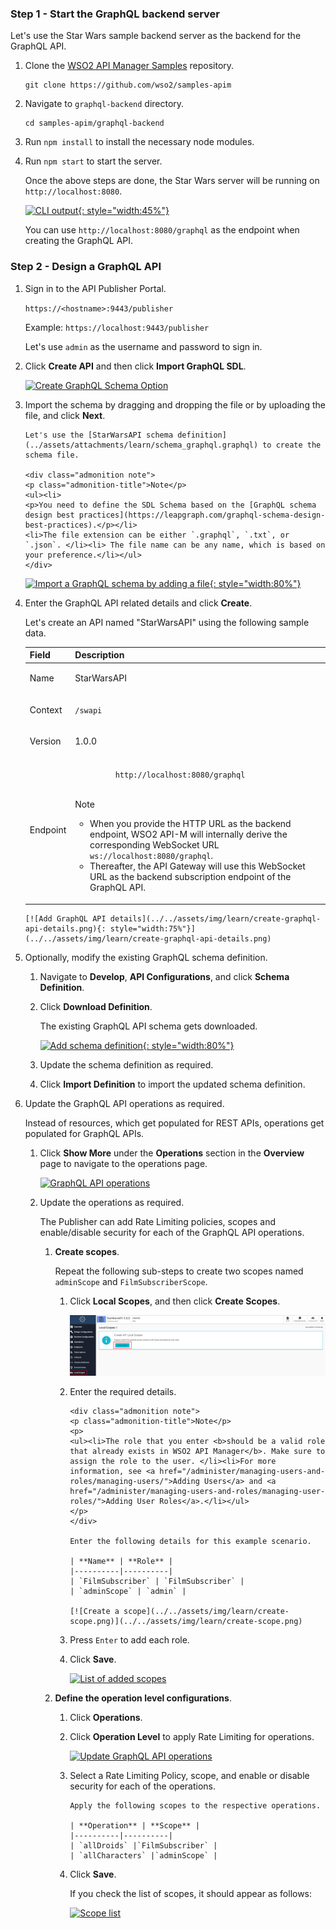 
### Step 1 - Start the GraphQL backend server

Let's use the Star Wars sample backend server as the backend for the GraphQL API.

1. Clone the [WSO2 API Manager Samples](https://github.com/wso2/samples-apim) repository.

    ```
    git clone https://github.com/wso2/samples-apim

    ```

2. Navigate to `graphql-backend` directory.

    ```
    cd samples-apim/graphql-backend
    ```

3. Run `npm install` to install the necessary node modules.

4. Run `npm start` to start the server.

    Once the above steps are done, the Star Wars server will be running on `http://localhost:8080`.

    [![CLI output](../../assets/img/learn/cli-output.png){: style="width:45%"}](../../assets/img/learn/cli-output.png)

    You can use `http://localhost:8080/graphql` as the endpoint when creating the GraphQL API.

### Step 2 - Design a GraphQL API

1. Sign in to the API Publisher Portal.
   
    `https://<hostname>:9443/publisher` 
   
    Example: `https://localhost:9443/publisher`

    Let's use `admin` as the username and password to sign in.

2. Click **Create API** and then click **Import GraphQL SDL**.

     [![Create GraphQL Schema Option](../../assets/img/learn/create-graphql-schema-option.png)](../../assets/img/learn/create-graphql-schema-option.png)

3. Import the schema by dragging and dropping the file or by uploading the file, and click **Next**.

       Let's use the [StarWarsAPI schema definition](../assets/attachments/learn/schema_graphql.graphql) to create the schema file. 

       <div class="admonition note">
       <p class="admonition-title">Note</p>
       <ul><li>
       <p>You need to define the SDL Schema based on the [GraphQL schema design best practices](https://leapgraph.com/graphql-schema-design-best-practices).</p></li>
       <li>The file extension can be either `.graphql`, `.txt`, or `.json`. </li><li> The file name can be any name, which is based on your preference.</li></ul>
       </div>

      [![Import a GraphQL schema by adding a file](../../assets/img/learn/import-graphql-schema-via-file.png){: style="width:80%"}](../../assets/img/learn/import-graphql-schema-via-file.png)

4. Enter the GraphQL API related details and click **Create**.
    
    Let's create an API named "StarWarsAPI" using the following sample data.

      <table>
      <thead>
      <tr class="header">
      <th><div>
      <div>
      <b>Field</b>
      </div>
      </div></th>
      <th><div>
      <div>
      <b>Description</b>
      </div>
      </div></th>
      </tr>
      </thead>
      <td >
         <p>Name</p>
      </td>
      <td>
         <p>StarWarsAPI</p>
      </td>
      </tr>
      <tr>
      <td>
         <p>Context</p>
      </td>
      <td>
         <p><code>/swapi</code></p>
      </td>
      </tr>
      <tr>
      <td>
         <p>Version</p>
      </td>
      <td>
         <p>1.0.0</p>
      </td>
      </tr>
      <tr>
      <td>
         <p>Endpoint</p>
      </td>
      <td>
         <code>
            http://localhost:8080/graphql
         </code>
   
   <div class="admonition note">
      <p class="admonition-title">Note</p>
      <p>
      <ul>
      <li>
      When you provide the HTTP URL as the backend endpoint, WSO2 API-M will internally derive the corresponding WebSocket URL <code>ws://localhost:8080/graphql</code>.</li><li>
      Thereafter, the API Gateway will use this WebSocket URL as the backend subscription endpoint of the GraphQL API.</li> 
      </ul></p>
      </div>
      </td>
      </tr>
      </table>

       [![Add GraphQL API details](../../assets/img/learn/create-graphql-api-details.png){: style="width:75%"}](../../assets/img/learn/create-graphql-api-details.png)

5. Optionally, modify the existing GraphQL schema definition.

    1. Navigate to **Develop**, **API Configurations**, and click **Schema Definition**.

    2. Click **Download Definition**.

         The existing GraphQL API schema gets downloaded.

         [![Add schema definition](../../assets/img/learn/download-schema-definition.png){: style="width:80%"}](../../assets/img/learn/download-schema-definition.png)

    3. Update the schema definition as required.

    4. Click **Import Definition** to import the updated schema definition.

6. Update the GraphQL API operations as required.

    Instead of resources, which get populated for REST APIs, operations get populated for GraphQL APIs.

    1. Click **Show More** under the **Operations** section in the **Overview** page to navigate to the operations page.

         [![GraphQL API operations](../../assets/img/learn/operations.png)](../../assets/img/learn/operations.png)  
     
    2. Update the operations as required.
         
        The Publisher can add Rate Limiting policies, scopes and enable/disable security for each of the GraphQL API operations.

        1. **Create scopes**.

            Repeat the following sub-steps to create two scopes named `adminScope` and `FilmSubscriberScope`.

            1. Click **Local Scopes**, and then click **Create Scopes**.

                [![Add a scope page](../../assets/img/learn/add-scope.png)](../../assets/img/learn/add-scope.png)

            2. Enter the required details.

                   <div class="admonition note">
                   <p class="admonition-title">Note</p>
                   <p> 
                   <ul><li>The role that you enter <b>should be a valid role that already exists in WSO2 API Manager</b>. Make sure to assign the role to the user. </li><li>For more information, see <a href="/administer/managing-users-and-roles/managing-users/">Adding Users</a> and <a href="/administer/managing-users-and-roles/managing-user-roles/">Adding User Roles</a>.</li></ul>
                   </p>
                   </div>
                  
                   Enter the following details for this example scenario.

                   | **Name** | **Role** |
                   |----------|----------|
                   | `FilmSubscriber` | `FilmSubscriber` |
                   | `adminScope` | `admin` |

                   [![Create a scope](../../assets/img/learn/create-scope.png)](../../assets/img/learn/create-scope.png)

            3. Press `Enter` to add each role. 

            4. Click **Save**.

                 [![List of added scopes](../../assets/img/learn/starwars-scope-list.png)](../../assets/img/learn/starwars-scope-list.png)

         2. **Define the operation level configurations**.

            1. Click **Operations**.
            
            2. Click **Operation Level** to apply Rate Limiting for operations.

                [![Update GraphQL API operations](../../assets/img/learn/update-operations.png)](../../assets/img/learn/update-operations.png) 

            3. Select a Rate Limiting Policy, scope, and enable or disable security for each of the operations. 

                   Apply the following scopes to the respective operations.

                   | **Operation** | **Scope** |
                   |----------|----------|
                   | `allDroids` |`FilmSubscriber` |
                   | `allCharacters` |`adminScope` |
            
            4. Click **Save**.

                 If you check the list of scopes, it should appear as follows:

                 [![Scope list](../../assets/img/learn/scope-list.png)](../../assets/img/learn/scope-list.png)
